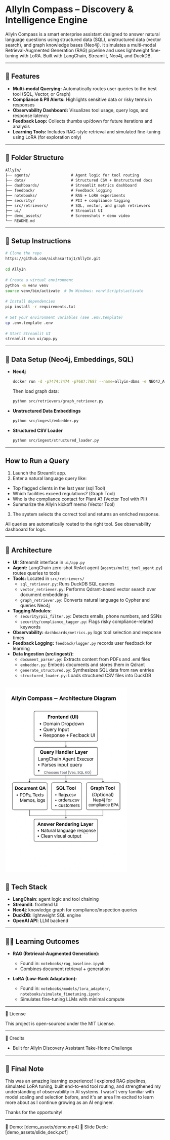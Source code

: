 #  AllyIn Compass – Discovery & Intelligence Engine

AllyIn Compass is a smart enterprise assistant designed to answer natural language questions using structured data (SQL), unstructured data (vector search), and graph knowledge bases (Neo4j). It simulates a multi-modal Retrieval-Augmented Generation (RAG) pipeline and uses lightweight fine-tuning with LoRA. Built with LangChain, Streamlit, Neo4j, and DuckDB.

---

## 🚀 Features

* **Multi-modal Querying:** Automatically routes user queries to the best tool (SQL, Vector, or Graph)
* **Compliance & PII Alerts:** Highlights sensitive data or risky terms in responses
* **Observability Dashboard:** Visualizes tool usage, query logs, and response latency
* **Feedback Loop:** Collects thumbs up/down for future iterations and analysis
* **Learning Tools:** Includes RAG-style retrieval and simulated fine-tuning using LoRA (for exploration only)

---

## 📁 Folder Structure

```
AllyIn/
├── agents/                  # Agent logic for tool routing
├── data/                    # Structured CSV + Unstructured docs
├── dashboards/              # Streamlit metrics dashboard
├── feedback/                # Feedback logging
├── notebooks/               # RAG + LoRA experiments
├── security/                # PII + compliance tagging
├── src/retrievers/          # SQL, vector, and graph retrievers
├── ui/                      # Streamlit UI
├── demo_assets/             # Screenshots + demo video
└── README.md
```

---

## 📄 Setup Instructions

```bash
# Clone the repo
https://github.com/aishasartaj1/AllyIn.git

cd AllyIn

# Create a virtual environment
python -m venv venv
source venv/bin/activate  # On Windows: venv\Scripts\activate

# Install dependencies
pip install -r requirements.txt

# Set your environment variables (see .env.template)
cp .env.template .env

# Start Streamlit UI
streamlit run ui/app.py
```
---

## 🧱 Data Setup (Neo4j, Embeddings, SQL)

* **Neo4j**

  ```bash
  docker run -d -p7474:7474 -p7687:7687 --name=allyin-dbms -e NEO4J_AUTH=neo4j/allyin123 neo4j:5.12
  ```

  Then load graph data:

  ```bash
  python src/retrievers/graph_retriever.py
  ```

* **Unstructured Data Embeddings**

  ```bash
  python src/ingest/embedder.py
  ```

* **Structured CSV Loader**

  ```bash
  python src/ingest/structured_loader.py
  ```

---

##  How to Run a Query

1. Launch the Streamlit app.
2. Enter a natural language query like:
  * Top flagged clients in the last year (sql Tool)
  *  Which facilities exceed regulations? (Graph Tool)
  *   Who is the compliance contact for Plant A? (Vector Tool with PII)
  *   Summarize the AllyIn kickoff memo (Vector Tool)
3. The system selects the correct tool and returns an enriched response.

All queries are automatically routed to the right tool. See observability dashboard for logs.

---

## 🧱 Architecture

- **UI:** Streamlit interface in `ui/app.py`
- **Agent:** LangChain zero-shot ReAct agent (`agents/multi_tool_agent.py`) routes queries to tools
- **Tools:** Located in `src/retrievers/`
  - `sql_retriever.py`: Runs DuckDB SQL queries
  - `vector_retriever.py`: Performs Qdrant-based vector search over document embeddings
  - `graph_retriever.py`: Converts natural language to Cypher and queries Neo4j
- **Tagging Modules:**
  - `security/pii_filter.py`: Detects emails, phone numbers, and SSNs
  - `security/compliance_tagger.py`: Flags risky compliance-related keywords
- **Observability:** `dashboards/metrics.py` logs tool selection and response times
- **Feedback Logging:** `feedback/logger.py` records user feedback for learning
- **Data Ingestion (src/ingest/):**
  - `document_parser.py`: Extracts content from PDFs and .eml files
  - `embedder.py`: Embeds documents and stores them in Qdrant
  - `generate_structured.py`: Synthesizes SQL data from raw entries
  - `structured_loader.py`: Loads structured CSV files into DuckDB

![Architecture](demo_assets/architecture.png)
---

## 🧪 Tech Stack

* **LangChain**: agent logic and tool chaining
* **Streamlit**: frontend UI
* **Neo4j**: knowledge graph for compliance/inspection queries
* **DuckDB**: lightweight SQL engine
* **OpenAI API**: LLM backend

---

## 🤸️‍💻 Learning Outcomes

* **RAG (Retrieval-Augmented Generation):**

  * Found in: `notebooks/rag_baseline.ipynb`
  * Combines document retrieval + generation

* **LoRA (Low-Rank Adaptation):**

  * Found in: `notebooks/models/lora_adapter/`, `notebooks/simulate_finetuning.ipynb`
  * Simulates fine-tuning LLMs with minimal compute

---

📜 License

This project is open-sourced under the MIT License.

---

🙌 Credits

* Built for AllyIn Discovery Assistant Take-Home Challenge

---

## 🌟 Final Note

This was an amazing learning experience! I explored RAG pipelines, simulated LoRA tuning, built end-to-end tool routing, and strengthened my understanding of observability in AI systems.  I wasn't very familiar with model scaling and selection before, and it's an area I’m excited to learn more about as I continue growing as an AI engineer.

Thanks for the opportunity!

---
🎥 Demo: [demo_assets/demo.mp4] 📂 Slide Deck: [demo_assets/slide_deck.pdf]

